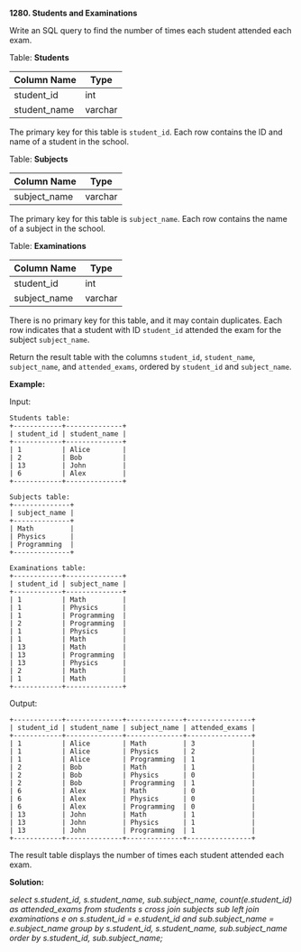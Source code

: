 **1280. Students and Examinations**

Write an SQL query to find the number of times each student attended each exam.

Table: **Students**

| Column Name  | Type    |
| ------------ | ------- |
| student_id   | int     |
| student_name | varchar |

The primary key for this table is `student_id`. Each row contains the ID and name of a student in the school.

Table: **Subjects**

| Column Name   | Type    |
| ------------- | ------- |
| subject_name  | varchar |

The primary key for this table is `subject_name`. Each row contains the name of a subject in the school.

Table: **Examinations**

| Column Name   | Type    |
| ------------- | ------- |
| student_id    | int     |
| subject_name  | varchar |

There is no primary key for this table, and it may contain duplicates. Each row indicates that a student with ID `student_id` attended the exam for the subject `subject_name`.

Return the result table with the columns `student_id`, `student_name`, `subject_name`, and `attended_exams`, ordered by `student_id` and `subject_name`.

**Example:**

Input: 
```
Students table:
+------------+--------------+
| student_id | student_name |
+------------+--------------+
| 1          | Alice        |
| 2          | Bob          |
| 13         | John         |
| 6          | Alex         |
+------------+--------------+

Subjects table:
+--------------+
| subject_name |
+--------------+
| Math         |
| Physics      |
| Programming  |
+--------------+

Examinations table:
+------------+--------------+
| student_id | subject_name |
+------------+--------------+
| 1          | Math         |
| 1          | Physics      |
| 1          | Programming  |
| 2          | Programming  |
| 1          | Physics      |
| 1          | Math         |
| 13         | Math         |
| 13         | Programming  |
| 13         | Physics      |
| 2          | Math         |
| 1          | Math         |
+------------+--------------+
```

Output: 
```
+------------+--------------+--------------+----------------+
| student_id | student_name | subject_name | attended_exams |
+------------+--------------+--------------+----------------+
| 1          | Alice        | Math         | 3              |
| 1          | Alice        | Physics      | 2              |
| 1          | Alice        | Programming  | 1              |
| 2          | Bob          | Math         | 1              |
| 2          | Bob          | Physics      | 0              |
| 2          | Bob          | Programming  | 1              |
| 6          | Alex         | Math         | 0              |
| 6          | Alex         | Physics      | 0              |
| 6          | Alex         | Programming  | 0              |
| 13         | John         | Math         | 1              |
| 13         | John         | Physics      | 1              |
| 13         | John         | Programming  | 1              |
+------------+--------------+--------------+----------------+
```

The result table displays the number of times each student attended each exam.

**Solution:**

*select s.student_id, s.student_name, sub.subject_name, count(e.student_id) as attended_exams
from students s
cross join subjects sub
left join examinations e on s.student_id = e.student_id and sub.subject_name = e.subject_name
group by s.student_id, s.student_name, sub.subject_name
order by s.student_id, sub.subject_name;*